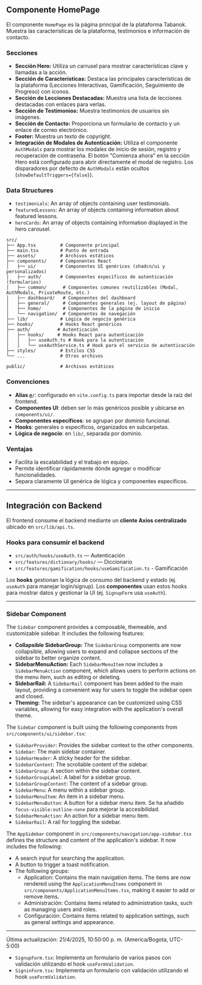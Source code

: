 ## Componente HomePage

El componente `HomePage` es la página principal de la plataforma Tabanok. Muestra las características de la plataforma, testimonios e información de contacto.

### Secciones

*   **Sección Hero:** Utiliza un carrusel para mostrar características clave y llamadas a la acción.
*   **Sección de Características:** Destaca las principales características de la plataforma (Lecciones Interactivas, Gamificación, Seguimiento de Progreso) con iconos.
*   **Sección de Lecciones Destacadas:** Muestra una lista de lecciones destacadas con enlaces para verlas.
*   **Sección de Testimonios:** Muestra testimonios de usuarios sin imágenes.
*   **Sección de Contacto:** Proporciona un formulario de contacto y un enlace de correo electrónico.
*   **Footer:** Muestra un texto de copyright.
*   **Integración de Modales de Autenticación:** Utiliza el componente `AuthModals` para mostrar los modales de inicio de sesión, registro y recuperación de contraseña. El botón "Comienza ahora" en la sección Hero está configurado para abrir directamente el modal de registro. Los disparadores por defecto de `AuthModals` están ocultos (`showDefaultTriggers={false}`).

### Data Structures

*   `testimonials`: An array of objects containing user testimonials.
*   `featuredLessons`: An array of objects containing information about featured lessons.
*   `heroCards`: An array of objects containing information displayed in the hero carousel.

```
src/
├── App.tsx         # Componente principal
├── main.tsx        # Punto de entrada
├── assets/         # Archivos estáticos
├── components/     # Componentes React
│   ├── ui/         # Componentes UI genéricos (shadcn/ui y personalizados)
│   ├── auth/       # Componentes específicos de autenticación (formularios)
│   ├── common/      # Componentes comunes reutilizables (Modal, AuthModals, PrivateRoute, etc.)
│   ├── dashboard/   # Componentes del dashboard
│   ├── general/     # Componentes generales (ej. layout de página)
│   ├── home/        # Componentes de la página de inicio
│   └── navigation/  # Componentes de navegación
├── lib/            # Lógica de negocio genérica
├── hooks/          # Hooks React genéricos
├── auth/          # Autenticación
│   ├── hooks/     # Hooks React para autenticación
│   │   ├── useAuth.ts # Hook para la autenticación
│   │   └── useAuthService.ts # Hook para el servicio de autenticación
├── styles/         # Estilos CSS
└── ...             # Otros archivos

public/             # Archivos estáticos
```

### Convenciones

- **Alias `@/`**: configurado en `vite.config.ts` para importar desde la raíz del frontend.
- **Componentes UI**: deben ser lo más genéricos posible y ubicarse en `components/ui/`.
- **Componentes específicos**: se agrupan por dominio funcional.
- **Hooks**: generales o específicos, organizados en subcarpetas.
- **Lógica de negocio**: en `lib/`, separada por dominio.

### Ventajas

- Facilita la escalabilidad y el trabajo en equipo.
- Permite identificar rápidamente dónde agregar o modificar funcionalidades.
- Separa claramente UI genérica de lógica y componentes específicos.

---

## Integración con Backend

El frontend consume el backend mediante un **cliente Axios centralizado** ubicado en `src/lib/api.ts`.

### Hooks para consumir el backend

- `src/auth/hooks/useAuth.ts` — Autenticación
- `src/features/dictionary/hooks/` — Diccionario
- `src/features/gamification/hooks/useGamification.ts` - Gamificación

Los **hooks** gestionan la lógica de consumo del backend y estado (ej. `useAuth` para manejar login/signup). Los **componentes** usan estos hooks para mostrar datos y gestionar la UI (ej. `SignupForm` usa `useAuth`).

---

### Sidebar Component

The `Sidebar` component provides a composable, themeable, and customizable sidebar. It includes the following features:

- **Collapsible SidebarGroup:** The `SidebarGroup` components are now collapsible, allowing users to expand and collapse sections of the sidebar to better organize content.
- **SidebarMenuAction:** Each `SidebarMenuItem` now includes a `SidebarMenuAction` component, which allows users to perform actions on the menu item, such as editing or deleting.
- **SidebarRail:** A `SidebarRail` component has been added to the main layout, providing a convenient way for users to toggle the sidebar open and closed.
- **Theming:** The sidebar's appearance can be customized using CSS variables, allowing for easy integration with the application's overall theme.

The `Sidebar` component is built using the following components from `src/components/ui/sidebar.tsx`:

- `SidebarProvider`: Provides the sidebar context to the other components.
- `Sidebar`: The main sidebar container.
- `SidebarHeader`: A sticky header for the sidebar.
- `SidebarContent`: The scrollable content of the sidebar.
- `SidebarGroup`: A section within the sidebar content.
- `SidebarGroupLabel`: A label for a sidebar group.
- `SidebarGroupContent`: The content of a sidebar group.
- `SidebarMenu`: A menu within a sidebar group.
- `SidebarMenuItem`: An item in a sidebar menu.
- `SidebarMenuButton`: A button for a sidebar menu item. Se ha añadido `focus-visible:outline-none` para mejorar la accesibilidad.
- `SidebarMenuAction`: An action for a sidebar menu item.
- `SidebarRail`: A rail for toggling the sidebar.

The `AppSidebar` component in `src/components/navigation/app-sidebar.tsx` defines the structure and content of the application's sidebar. It now includes the following:

- A search input for searching the application.
- A button to trigger a toast notification.
- The following groups:
    - Application: Contains the main navigation items. The items are now rendered using the `ApplicationMenuItems` component in `src/components/ApplicationMenuItems.tsx`, making it easier to add or remove items.
    - Administración: Contains items related to administration tasks, such as managing users and roles.
    - Configuración: Contains items related to application settings, such as general settings and appearance.

---

Última actualización: 21/4/2025, 10:50:00 p. m. (America/Bogota, UTC-5:00)

-   `SignupForm.tsx`: Implementa un formulario de varios pasos con validación utilizando el hook `useFormValidation`.
-   `SigninForm.tsx`: Implementa un formulario con validación utilizando el hook `useFormValidation`.
